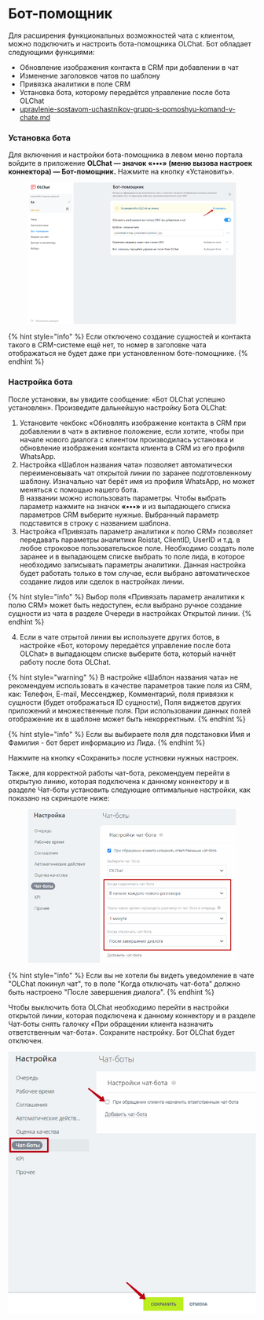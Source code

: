 # Бот-помощник

Для расширения функциональных возможностей чата с клиентом, можно подключить и настроить бота-помощника OLChat. Бот обладает следующими функциями:

* Обновление изображения контакта в CRM при добавлении в чат
* Изменение заголовков чатов по шаблону
* Привязка аналитики в поле CRM
* Установка бота, которому передаётся управление после бота OLChat
* [upravlenie-sostavom-uchastnikov-grupp-s-pomoshyu-komand-v-chate.md](gruppovye-chaty/upravlenie-sostavom-uchastnikov-grupp-s-pomoshyu-komand-v-chate.md "mention")

### Установка бота

Для включения и настройки бота-помощника в левом меню портала войдите в приложение **OLChat  — значок «•••» (меню вызова настроек коннектора) — Бот-помощник.** Нажмите на кнопку «Установить».

<figure><img src=".gitbook/assets/image (1207).png" alt=""><figcaption></figcaption></figure>

{% hint style="info" %}
Если отключено создание сущностей и контакта такого в CRM-системе ещё нет, то номер  в заголовке чата отображаться не будет даже при установленном боте-помощнике.
{% endhint %}

### Настройка бота

После установки, вы увидите сообщение: «Бот OLChat успешно установлен». Произведите дальнейшую настройку Бота OLChat:

1. Установите чекбокс «Обновлять изображение контакта в CRM при добавлении в чат» в активное положение, если хотите, чтобы при начале нового диалога с клиентом производилась установка и обновление изображения контакта клиента в CRM из его профиля WhatsApp.
2. Настройка «Шаблон названия чата» позволяет автоматически переименовывать чат открытой линии по заранее подготовленному шаблону. Изначально чат берёт имя из профиля WhatsApp, но может меняться с помощью нашего бота. \
   В названии можно использовать параметры. Чтобы выбрать параметр нажмите на значок **«•••»** и из выпадающего списка параметров CRM выберите нужные. Выбранный параметр подставится в строку с названием шаблона.
3. Настройка «Привязать параметр аналитики к полю CRM» позволяет передавать параметры аналитики Roistat, ClientID, UserID и т.д. в любое строковое пользовательское поле. Необходимо создать поле заранее и в выпадающем списке выбрать то поле лида, в которое необходимо записывать параметры аналитики. Данная настройка будет работать только в том случае, если выбрано автоматическое создание лидов или сделок в настройках линии.

{% hint style="info" %}
Выбор поля «Привязать параметр аналитики к полю CRM»  может быть недоступен, если выбрано ручное создание сущности из чата в разделе Очереди в настройках Открытой линии.
{% endhint %}

4. Если в чате отрытой линии вы используете других ботов, в настройке «Бот, которому передаётся управление после бота OLChat» в выпадающем списке выберите бота, который начнёт работу после бота OLChat.

{% hint style="warning" %}
В настройке «Шаблон названия чата» не рекомендуем использовать в качестве параметров такие поля из CRM, как: Телефон, E-mail, Мессенджер, Комментарий, поля привязки к сущности (будет отображаться ID сущности), Поля виджетов других приложений и множественные поля. При использовании данных полей отображение их в шаблоне может быть некорректным.
{% endhint %}

{% hint style="info" %}
Если вы выбираете поля для подстановки Имя и Фамилия - бот берет информацию из Лида.
{% endhint %}

Нажмите на кнопку «Сохранить» после устновки нужных настроек.

Также, для корректной работы чат-бота, рекомендуем перейти в открытую линию, которая подключена к данному коннектору и в разделе Чат-боты установить следующие оптимальные настройки, как показано на скриншоте ниже:

<figure><img src=".gitbook/assets/image (390).png" alt=""><figcaption></figcaption></figure>

{% hint style="info" %}
Если вы не хотели бы видеть уведомление в чате "OLChat покинул чат", то в поле "Когда отключать чат-бота" должно быть настроено "После завершения диалога".
{% endhint %}

Чтобы выключить бота OLChat необходимо перейти в настройки открытой линии, которая подключена к данному коннектору и в разделе Чат-боты снять галочку «При обращении клиента назначить ответственным чат-бота». Сохраните настройку. Бот OLChat будет отключен.

![](<.gitbook/assets/image (124).png>)
